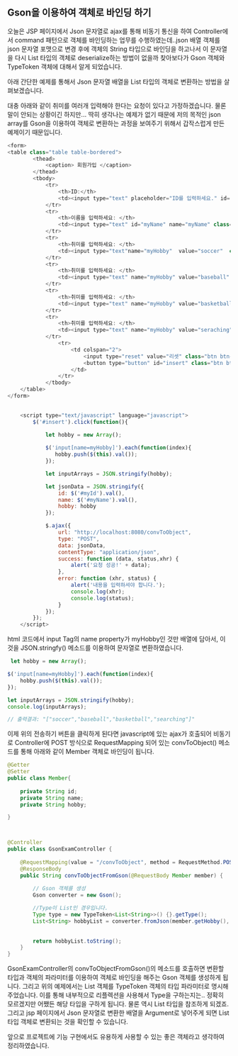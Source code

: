 ## Gson을 이용하여 객체로 바인딩 하기
오늘은 JSP 페이지에서 Json 문자열로 ajax를 통해 비동기 통신을 하여 Controller에서 command 패턴으로 객체를 바인딩하는 업무를 수행하였는데..json 배열 객체를 json 문자열 포맷으로 변경 후에 객체의 String 타입으로 바인딩을 하고나서 이 문자열을 다시 List<String> 타입의 객체로 deserialize하는 방법이 없을까 찾아보다가 Gson 객체와 TypeToken<T> 객체에 대해서 알게 되었습니다.


아래 간단한 예제를 통해서 Json 문자열 배열을 List<String> 타입의 객체로 변환하는 방법을 살펴보겠습니다.

대충 아래와 같이 취미를 여러개 입력해야 한다는 요청이 있다고 가정하겠습니다. 물론 말이 안되는 상황이긴 하지만... 딱히 생각나는
예제가 없기 때문에 저의 목적인 json array를 Gson을 이용하여 객체로 변환하는 과정을 보여주기 위해서 갑작스럽게 만든 예제이기 때문입니다.

```javascript
<form>
<table class="table table-bordered">
        <thead>
            <caption> 회원가입 </caption>
        </thead>
        <tbody>
            <tr>
                <th>ID:</th>
                <td><input type="text" placeholder="ID를 입력하세요." id="myId" class="form-control"/></td>
            </tr>
            <tr>
                <th>이름을 입력하세요: </th>
                <td><input type="text" id="myName" name="myName" class="form-control"/></td>
            </tr>
            <tr>
                <th>취미를 입력하세요: </th>
                <td><input type="text"name="myHobby"  value="soccer"  class="form-control"/></td>
            </tr>
            <tr>
                <th>취미를 입력하세요: </th>
                <td><input type="text" name="myHobby" value="baseball"  class="form-control"/></td>
            </tr>
            <tr>
                <th>취미를 입력하세요: </th>
                <td><input type="text" name="myHobby" value="basketball"  class="form-control"/></td>
            </tr>
            <tr>
                <th>취미를 입력하세요: </th>
                <td><input type="text" name="myHobby" value="seraching"  class="form-control"/></td>
            </tr>
                <tr>
                    <td colspan="2">
                        <input type="reset" value="리셋" class="btn btn-light"/>
                        <button type="button" id="insert" class="btn btn-primary">전송하기</button>
                    </td>
                </tr>
            </tbody>
    </table>
</form>

        
    <script type="text/javascript" language="javascript">
        $('#insert').click(function(){
           
            let hobby = new Array();

            $('input[name=myHobby]').each(function(index){
               hobby.push($(this).val());
            });

            let inputArrays = JSON.stringify(hobby);

            let jsonData = JSON.stringify({
                id: $('#myId').val(),
                name: $('#myName').val(),
                hobby: hobby
            });

            $.ajax({
                url: "http://localhost:8080/convToObject",
                type: "POST",
                data: jsonData,
                contentType: "application/json",
                success: function (data, status,xhr) {
                    alert('요청 성공!' + data);
                },
                error: function (xhr, status) {
                    alert('내용을 입력하셔야 합니다.');
                    console.log(xhr);
                    console.log(status);
                }
            });
        });
    </script>
```

html 코드에서 input Tag의 name property가 myHobby인 것만 배열에 담아서, 이것을 JSON.stringfy() 메소드를 이용하여 문자열로
변환하였습니다.

```javascript
 let hobby = new Array();

$('input[name=myHobby]').each(function(index){
    hobby.push($(this).val());
});

let inputArrays = JSON.stringify(hobby);
console.log(inputArrays);

// 출력결과: "["soccer","baseball","basketball","searching"]"
```


이제 위의 전송하기 버튼을 클릭하게 된다면 javascript에 있는 ajax가 호출되어 비동기로 Controller에 POST 방식으로 RequestMapping 되어 있는 convToObject() 메소드를 통해 아래와 같이 Member 객체로 바인딩이 됩니다.

```java
@Getter
@Setter
public class Member{
    
    private String id;
    private String name;
    private String hobby;

}



@Controller
public class GsonExamController {
    
    @RequestMapping(value = "/convToObject", method = RequestMethod.POST, produces = "application/text; charset=utf8")
    @ResponseBody
    public String convToObjectFromGson(@RequestBody Member member) {
        
        // Gson 객체를 생성
        Gson converter = new Gson();

        //Type이 List인 경우입니다.
        Type type = new TypeToken<List<String>>() {}.getType();
        List<String> hobbyList = converter.fromJson(member.getHobby(), type);
    
      
        return hobbyList.toString();
    }
}
```
GsonExamController의 convToObjectFromGson()의 메소드를 호출하면 변환할 타입과 객체의 파라미터를 이용하여 객체로 바인딩을 해주는 Gson 객체를 생성하게 됩니다. 그리고 위의 예제에서는 List<String> 객체를 TypeToken 객체의 타입 파라미터로 명시해주었습니다. 이를 통해 내부적으로 리플렉션을 사용해서 Type을 구하는지는.. 정확히 모르겠지만 어쨌든 해당 타입을 구하게 됩니다. 물론 역시 List<String> 타입을 참조하게 되겠죠. 그리고 jsp 페이지에서 Json 문자열로 변환한 배열을 Argument로 넣어주게 되면 List<String> 타입 객체로 변환되는 것을 확인할 수 있습니다.

앞으로 프로젝트에 기능 구현에서도 유용하게 사용할 수 있는 좋은 객체라고 생각하여 정리하였습니다.
